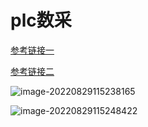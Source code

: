 # plc数采

[参考链接一](https://www.lookskys.com/xywgsc/154.html)

[参考链接二](https://www.lookskys.com/xjtx/50.html)

![image-20220829115238165](E:\codes\Industry\信捷\Imag\image-20220829115238165.png)

![image-20220829115248422](E:\codes\Industry\信捷\Imag\image-20220829115248422.png)